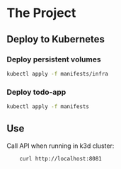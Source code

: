 # The Project

## Deploy to Kubernetes

### Deploy persistent volumes

```bash
kubectl apply -f manifests/infra
```

### Deploy todo-app

```bash
kubectl apply -f manifests
```

## Use

Call API when running in k3d cluster:

```bash
    curl http://localhost:8081
```